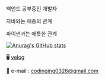 
백앤드 공부중인 개발자

자바와는 애증의 관계

파이썬과는 애틋한 관계

[![Anurag's GitHub stats](https://github-readme-stats.vercel.app/api?username=xiu0327)](https://github.com/anuraghazra/github-readme-stats)


🖥 [velog](https://velog.io/@xiu0327)

📩 e-mail : codinging0326@gmail.com
<!--
**xiu0327/xiu0327** is a ✨ _special_ ✨ repository because its `README.md` (this file) appears on your GitHub profile.

Here are some ideas to get you started:

- 🔭 I’m currently working on ...
- 🌱 I’m currently learning ...
- 👯 I’m looking to collaborate on ...
- 🤔 I’m looking for help with ...
- 💬 Ask me about ...
- 📫 How to reach me: ...
- 😄 Pronouns: ...
- ⚡ Fun fact: ...
-->
